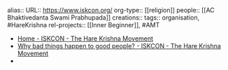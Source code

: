 alias::
URL:: https://www.iskcon.org/
org-type:: [[religion]] 
people:: [[AC Bhaktivedanta Swami Prabhupada]] 
creations:: 
tags:: organisation, #HareKrishna 
rel-projects:: [[Inner Beginner]], #AMT 


- [Home - ISKCON - The Hare Krishna Movement](https://www.iskcon.org/)
- [Why bad things happen to good people? - ISKCON - The Hare Krishna Movement](https://www.iskcon.org/home/why-bad-things-happen-to-good-people.php)
-